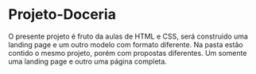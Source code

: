 # Projeto-Doceria
O presente projeto é fruto da aulas de HTML e CSS, será construido uma landing page e um outro modelo com formato diferente.
Na pasta estão contido o mesmo projeto, porém com propostas diferentes. Um somente uma landing page e outro uma página completa. 
